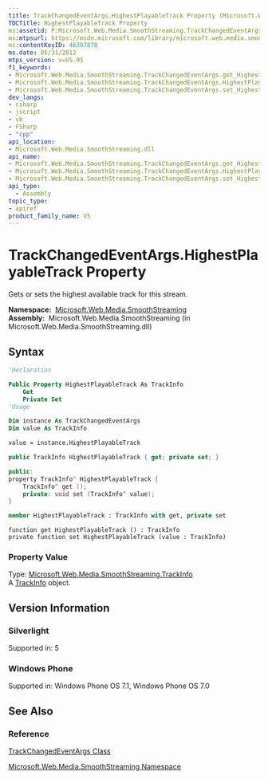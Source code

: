 ```yaml
---
title: TrackChangedEventArgs.HighestPlayableTrack Property (Microsoft.Web.Media.SmoothStreaming)
TOCTitle: HighestPlayableTrack Property
ms:assetid: P:Microsoft.Web.Media.SmoothStreaming.TrackChangedEventArgs.HighestPlayableTrack
ms:mtpsurl: https://msdn.microsoft.com/library/microsoft.web.media.smoothstreaming.trackchangedeventargs.highestplayabletrack(v=VS.95)
ms:contentKeyID: 46307878
ms.date: 05/31/2012
mtps_version: v=VS.95
f1_keywords:
- Microsoft.Web.Media.SmoothStreaming.TrackChangedEventArgs.get_HighestPlayableTrack
- Microsoft.Web.Media.SmoothStreaming.TrackChangedEventArgs.HighestPlayableTrack
- Microsoft.Web.Media.SmoothStreaming.TrackChangedEventArgs.set_HighestPlayableTrack
dev_langs:
- csharp
- jscript
- vb
- FSharp
- "cpp"
api_location:
- Microsoft.Web.Media.SmoothStreaming.dll
api_name:
- Microsoft.Web.Media.SmoothStreaming.TrackChangedEventArgs.get_HighestPlayableTrack
- Microsoft.Web.Media.SmoothStreaming.TrackChangedEventArgs.HighestPlayableTrack
- Microsoft.Web.Media.SmoothStreaming.TrackChangedEventArgs.set_HighestPlayableTrack
api_type:
  - Assembly
topic_type:
- apiref
product_family_name: VS
---
```


# TrackChangedEventArgs.HighestPlayableTrack Property

Gets or sets the highest available track for this stream.

**Namespace:**  [Microsoft.Web.Media.SmoothStreaming](microsoft-web-media-smoothstreaming-namespace_1.md)  
**Assembly:**  Microsoft.Web.Media.SmoothStreaming (in Microsoft.Web.Media.SmoothStreaming.dll)

## Syntax

```vb
'Declaration

Public Property HighestPlayableTrack As TrackInfo
    Get
    Private Set
'Usage

Dim instance As TrackChangedEventArgs
Dim value As TrackInfo

value = instance.HighestPlayableTrack
```

```csharp
public TrackInfo HighestPlayableTrack { get; private set; }
```

```cpp
public:
property TrackInfo^ HighestPlayableTrack {
    TrackInfo^ get ();
    private: void set (TrackInfo^ value);
}
```

``` fsharp
member HighestPlayableTrack : TrackInfo with get, private set
```

```jscript
function get HighestPlayableTrack () : TrackInfo
private function set HighestPlayableTrack (value : TrackInfo)
```

### Property Value

Type: [Microsoft.Web.Media.SmoothStreaming.TrackInfo](trackinfo-class-microsoft-web-media-smoothstreaming_1.md)  
A [TrackInfo](trackinfo-class-microsoft-web-media-smoothstreaming_1.md) object.

## Version Information

### Silverlight

Supported in: 5  

### Windows Phone

Supported in: Windows Phone OS 7.1, Windows Phone OS 7.0  

## See Also

### Reference

[TrackChangedEventArgs Class](trackchangedeventargs-class-microsoft-web-media-smoothstreaming_1.md)

[Microsoft.Web.Media.SmoothStreaming Namespace](microsoft-web-media-smoothstreaming-namespace_1.md)


